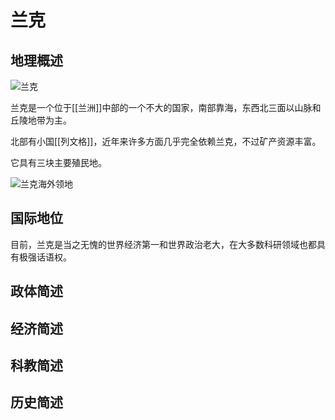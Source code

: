 # 兰克

## 地理概述

![兰克](https://i.loli.net/2020/07/29/L9P5G62TWKjZfel.png)

兰克是一个位于[[兰洲]]中部的一个不大的国家，南部靠海，东西北三面以山脉和丘陵地带为主。

北部有小国[[列文格]]，近年来许多方面几乎完全依赖兰克，不过矿产资源丰富。

它具有三块主要殖民地。

![兰克海外领地](https://i.loli.net/2020/07/29/Sq5sfcZtvbEgFCa.png)

## 国际地位

目前，兰克是当之无愧的世界经济第一和世界政治老大，在大多数科研领域也都具有极强话语权。

## 政体简述

## 经济简述

## 科教简述

## 历史简述
